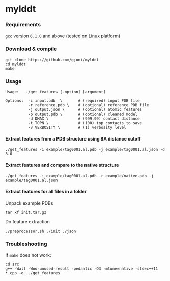 # mylddt

### Requirements

`gcc` version `6.1.0` and above (tested on Linux platform)

### Download & compile
```
git clone https://github.com/gjoni/mylddt
cd mylddt
make
```

### Usage

```
Usage:   ./get_features [-option] [argument]

Options:  -i input.pdb  \       # (required) input PDB file
          -r reference.pdb \    # (optional) reference PDB file
          -j output.json \      # (optional) atomic features
          -p output.pdb \       # (optional) cleaned model
          -d DMAX \             # (999.99) contact distance
          -t TOPN \             # (100) top contacts to save
          -v VERBOSITY \        # (1) verbosity level

```

#### Extract features from a PDB structure using 8A distance cutoff
```
./get_features -i example/tag0001.al.pdb -j example/tag0001.al.json -d 8.0
```

#### Extract features and compare to the native structure
```
./get_features -i example/tag0001.al.pdb -r example/native.pdb -j example/tag0001.al.json
```

#### Extract features for all files in a folder
Unpack example PDBs
```
tar xf init.tar.gz
```

Do feature extraction
```
./preprocessor.sh ./init ./json
```

### Troubleshooting

If ```make``` does not work:
```
cd src
g++ -Wall -Wno-unused-result -pedantic -O3 -mtune=native -std=c++11 *.cpp -o ../get_features
```

